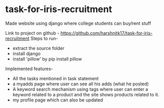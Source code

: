 # task-for-iris-recruitment
Made website using django where college students can buy/rent stuff


Link to project on github - <a href=https://github.com/harshnitk17/task-for-iris-recruitment>https://github.com/harshnitk17/task-for-iris-recruitment</a>
Steps to run-
<ul><li>extract the source folder</li>
  <li>install django</li>
  <li> install 'pillow' by pip install pillow</li>
  </ul>
  
  Implemented features-
  <ul>
  <li>All the tasks mentioned in task statement</li>
  <li> a myadds page where user can see all his adds (what he posted)</li>
  <li> A keyword search mechanism using tags where user can enter a keyword related to a product and the site shows products related to it.</li>
  <li> my profile page which can also be updated</li>
  </ul>
  

